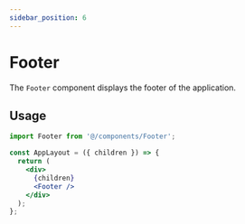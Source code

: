 ```yaml
---
sidebar_position: 6
---
```


# Footer

The `Footer` component displays the footer of the application.

## Usage

```jsx
import Footer from '@/components/Footer';

const AppLayout = ({ children }) => {
  return (
    <div>
      {children}
      <Footer />
    </div>
  );
};
```
